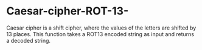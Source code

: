 # Caesar-cipher-ROT-13-
Caesar cipher is a  shift cipher, where the values of the letters are shifted by 13 places. This function  takes a ROT13 encoded string as input and returns a decoded string.
